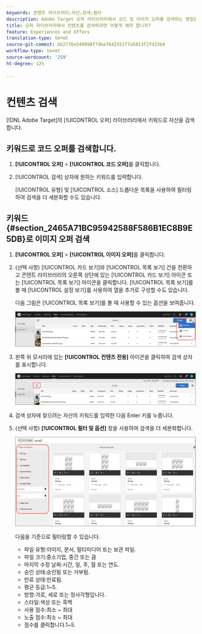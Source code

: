 ```yaml
---
keywords: 콘텐트 라이브러리;자산;검색;필터
description: Adobe Target 오퍼 라이브러리에서 코드 및 이미지 오퍼를 검색하는 방법을 알아봅니다.
title: 오퍼 라이브러리에서 컨텐츠를 검색하려면 어떻게 해야 합니까?
feature: Experiences and Offers
translation-type: tm+mt
source-git-commit: bb27f6e540998f7dbe7642551f7a5013f2fd25b4
workflow-type: tm+mt
source-wordcount: '259'
ht-degree: 12%

---
```



# 컨텐츠 검색

[!DNL Adobe Target]의 [!UICONTROL 오퍼] 라이브러리에서 키워드로 자산을 검색합니다.

## 키워드로 코드 오퍼를 검색합니다.

1. **[!UICONTROL 오퍼]** > **[!UICONTROL 코드 오퍼]**&#x200B;를 클릭합니다.
1. [!UICONTROL 검색] 상자에 원하는 키워드를 입력합니다.

   [!UICONTROL 유형] 및 [!UICONTROL 소스] 드롭다운 목록을 사용하여 필터링하여 검색을 더 세분화할 수도 있습니다.

## 키워드 {#section_2465A71BC95942588F586B1EC8B9E5DB}로 이미지 오퍼 검색

1. **[!UICONTROL 오퍼]** > **[!UICONTROL 이미지 오퍼]**&#x200B;를 클릭합니다.

1. (선택 사항) [!UICONTROL 카드 보기]와 [!UICONTROL 목록 보기] 간을 전환하고 콘텐트 라이브러리의 오른쪽 상단에 있는 [!UICONTROL 카드 보기] 아이콘 또는 [!UICONTROL 목록 보기] 아이콘을 클릭합니다. [!UICONTROL 목록 보기]를 볼 때 [!UICONTROL 설정 보기]를 사용하여 열을 추가로 구성할 수도 있습니다.

   다음 그림은 [!UICONTROL 목록 보기]를 볼 때 사용할 수 있는 옵션을 보여줍니다.

   ![목록 보기 옵션](/help/c-experiences/c-manage-content/assets/view-settings-options.png)

1. 왼쪽 위 모서리에 있는 **[!UICONTROL 컨텐츠 전용]** 아이콘을 클릭하여 검색 상자를 표시합니다.

   ![컨텐츠 전용 옵션](/help/c-experiences/c-manage-content/assets/content-only.png)

1. 검색 상자에 찾으려는 자산의 키워드를 입력한 다음 Enter 키를 누릅니다.

1. (선택 사항) **[!UICONTROL 필터 및 옵션]** 창을 사용하여 검색을 더 세분화합니다.

   ![필터 및 옵션 창](/help/c-experiences/c-manage-content/assets/filter-and-options.png)

   다음을 기준으로 필터링할 수 있습니다.

   * 파일 유형:이미지, 문서, 멀티미디어 또는 보관 파일.
   * 파일 크기:중소기업, 중간 또는 큼
   * 마지막 수정 날짜:시간, 일, 주, 월 또는 연도.
   * 승인 상태:승인됨 또는 거부됨.
   * 만료 상태:만료됨.
   * 평균 등급:1~5.
   * 방향:가로, 세로 또는 정사각형입니다.
   * 스타일:색상 또는 흑백
   * 사용 점수:최소 ~ 최대
   * 노출 점수:최소 ~ 최대
   * 점수를 클릭합니다.1~5.
